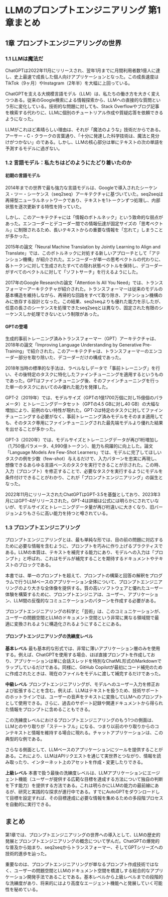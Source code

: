 # LLMのプロンプトエンジニアリング 第1章まとめ

## 1章 プロンプトエンジニアリングの世界

### 1.1 LLMは魔法だ

ChatGPTは2022年11月にリリースされ、翌年1月までに月間利用者数1億人に達し、史上最速で成長した個人向けアプリケーションとなった。この成長速度はTikTok（9ヶ月）やInstagram（2年半）を大幅に上回っている。

ChatGPTを支える大規模言語モデル（LLM）は、私たちの働き方を大きく変えつつある。従来のGoogle検索による情報探索から、LLMへの直接的な質問という形に変化している。技術的な問題に対しても、Stack Overflowやブログ記事を検索する代わりに、LLMに個別のチュートリアル作成や質疑応答を依頼できるようになった。

LLMがこれほど素晴らしい理由は、それが「魔法のような」技術だからである。アーサー・C・クラークの言葉通り、「十分に発達した科学技術は、魔法と見分けがつかない」のである。しかし、LLMの核心部分は単にテキストの次の単語を予測するモデルに過ぎない。

### 1.2 言語モデル：私たちはどのようにたどり着いたのか

#### 初期の言語モデル
2014年までの世界で最も強力な言語モデルは、Googleで導入されたシーケンス・ツー・シーケンス（seq2seq）アーキテクチャに基づいていた。seq2seqは再帰型ニューラルネットワークであり、テキストを1トークンずつ処理し、内部状態を逐次更新する特性を持っていた。

しかし、このアーキテクチャには「情報のボトルネック」という致命的な弱点があった。エンコーダーとデコーダー間での情報伝達が固定サイズの「思考ベクトル」に制限されるため、長いテキストからの重要な情報を「忘れて」しまうことが多かった。

2015年の論文「Neural Machine Translation by Jointly Learning to Align and Translate」では、このボトルネックに対処する新しいアプローチとして「アテンション機構」が紹介された。エンコーダーが単一の思考ベクトルの代わりに、各トークンに対して生成されたすべての隠れ状態ベクトルを保持し、デコーダーがすべてのベクトルに対して「ソフトサーチ」を行えるようにした。

2017年のGoogle Researchの論文「Attention Is All You Need」では、トランスフォーマーアーキテクチャが紹介された。トランスフォーマーは従来のモデルの基本構造を維持しながら、再帰的な回路をすべて取り除き、アテンション機構のみに依存する設計となった。この結果、seq2seqよりも優れた能力を示したが、任意の長さのシーケンスを処理できたseq2seqとは異なり、固定された有限のシーケンスしか処理できないという制限があった。

#### GPTの登場
生成的事前トレーニング済みトランスフォーマー（GPT）アーキテクチャは、2018年の論文「Improving Language Understanding by Generative Pre-Training」で紹介された。このアーキテクチャは、トランスフォーマーのエンコーダー部分を取り除いた、デコーダーだけの構成であった。

2018年当時の標準的な手法は、ラベルなしデータで「事前トレーニング」を行い、その後特定のタスクに特化したファインチューニングを適用するというものであった。GPTはファインチューニング後、そのファインチューニングを行った単一のタスクにおいてのみ優れた能力を発揮した。

GPT-2（2019年）では、モデルサイズ（GPTの1億1700万個に対し15億個のパラメータ）とトレーニングデータセット（GPTの4.5 GBに対し40 GB）の大幅な増加により、前例のない特性が現れた。GPT-2は特定のタスクに対してファインチューニングする必要がなく、事前トレーニング済みモデルをそのまま適用しても、そのタスク専用にファインチューニングされた最先端モデルより優れた結果を出せることが多かった。

GPT-3（2020年）では、モデルサイズとトレーニングデータが再び1桁増加し（1,750億パラメータ、4,990億トークン）、能力も飛躍的に向上した。論文「Language Models Are Few-Shot Learners」では、モデルに完了してほしいタスクの例を少数（few-shot）与えるだけで、入力パターンを忠実に再現し、想像できるあらゆる言語ベースのタスクを実行できることが示された。この時、入力（プロンプト）を修正することで、必要なタスクを実行するようにモデルを条件付けできることがわかり、これが「プロンプトエンジニアリング」の誕生となった。

2022年11月にリリースされたChatGPTはGPT-3.5を基盤としており、2023年3月にはGPT-4がリリースされた。GPT-4は詳細は公式には明らかにされていないが、モデルサイズとトレーニングデータ量が再び桁違いに大きくなり、旧バージョンよりもさらに高い能力を持つと噂されている。

### 1.3 プロンプトエンジニアリング

プロンプトエンジニアリングとは、最も単純な形では、目の前の問題に対応するために必要な情報を含むように、プロンプトを巧みに作り上げるプラクティスである。LLMの本質は、テキストを補完する能力にあり、モデルへの入力は「プロンプト」と呼ばれ、これはモデルが補完することを期待するドキュメントやテキストのブロックである。

本書では、単一のプロンプトを超えて、プロンプトの構築と回答の解釈をプログラムで行うLLMベースのアプリケーション全体について、プロンプトエンジニアリングのより大きな全体像を提供する。質の高いソフトウェアと優れたユーザー体験を構築するために、プロンプトエンジニアは、ユーザー、アプリケーション、LLM間の反復的なコミュニケーションのパターンを作成する必要がある。

プロンプトエンジニアリングの科学と「芸術」は、このコミュニケーションが、ユーザーの問題空間とLLMのドキュメント空間という非常に異なる領域間で最適に変換されるように構造化されるようにすることにある。

#### プロンプトエンジニアリングの洗練度レベル

**基本レベル**
最も基本的な形式では、非常に薄いアプリケーション層のみを使用する。例えば、ChatGPTを使用する場合、ほぼ直接プロンプトを作成しており、アプリケーションは単に会話スレッドを特別なChatML形式のMarkdownでラップしているだけである。同様に、GitHub Copilotが最初にコード補完のために作成されたときは、現在のファイルをモデルに渡して補完するだけであった。

**中級レベル**
プロンプトエンジニアリングが、モデルへのユーザー入力を修正および拡張することを含む。例えば、LLMはテキストを扱うため、技術サポートのホットラインでは、ユーザーの音声をテキストに変換してLLMへのプロンプトとして使用できる。さらに、過去のサポート記録や関連ドキュメントから得られた情報をプロンプトに含めることもできる。

この洗練度レベルにおけるプロンプトエンジニアリングのもう1つの側面は、LLMとのやり取りが「ステートフル」になる、つまり以前のやり取りからのコンテキストと情報を維持する場合に現れる。チャットアプリケーションは、この典型的な例である。

さらなる側面として、LLMベースのアプリケーションにツールを提供することがある。これにより、LLMはAPIリクエストを通じて実世界とつながり、情報を読み取ったり、インターネット上のアセットを作成・変更したりできる。

**上級レベル**
本書で扱う最後の洗練度レベルは、LLMアプリケーションにエージェント機能（ユーザーが提供する広範な目標を達成する方法について独自の判断を下す能力）を提供する方法である。これは明らかにLLMの能力の最前線にあるが、研究と実践的な探求が進行中である。すでにAutoGPTをダウンロードして目標を設定すれば、その目標達成に必要な情報を集めるための多段階プロセスを自動的に実行できる。

## まとめ

第1章では、プロンプトエンジニアリングの世界への導入として、LLMの歴史的発展とプロンプトエンジニアリングの概念について学んだ。ChatGPTの爆発的な普及から始まり、seq2seqからトランスフォーマー、そしてGPTシリーズへの技術的進歩を辿った。

重要なのは、プロンプトエンジニアリングが単なるプロンプト作成技術ではなく、ユーザーの問題空間とLLMのドキュメント空間を橋渡しする総合的なアプリケーション開発手法であることである。基本レベルから上級レベルまでの段階的な洗練度があり、将来的にはより高度なエージェント機能へと発展していく可能性を秘めている。
